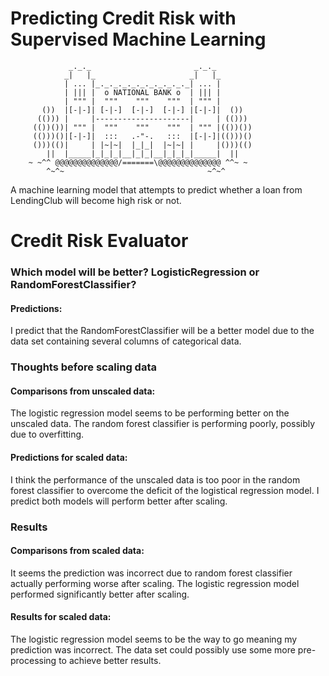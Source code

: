 # Predicting Credit Risk with Supervised Machine Learning

                 _._._                       _._._
                _|   |_                     _|   |_
                | ... |_._._._._._._._._._._| ... |
                | ||| |  o NATIONAL BANK o  | ||| |
                | """ |  """    """    """  | """ |
           ())  |[-|-]| [-|-]  [-|-]  [-|-] |[-|-]|  ())
          (())) |     |---------------------|     | (()))
         (())())| """ |  """    """    """  | """ |(())())
         (()))()|[-|-]|  :::   .-"-.   :::  |[-|-]|(()))()
         ()))(()|     | |~|~|  |_|_|  |~|~| |     |()))(()
            ||  |_____|_|_|_|__|_|_|__|_|_|_|_____|  ||
        ~ ~^^ @@@@@@@@@@@@@@/=======\@@@@@@@@@@@@@@ ^^~ ~
            ^~^~                                ~^~^


A machine learning model that attempts to predict whether a loan from LendingClub will become high risk or not.

# Credit Risk Evaluator

### Which model will be better? LogisticRegression or RandomForestClassifier?
#### Predictions: 

I predict that the RandomForestClassifier will be a better model due to the data set containing several columns of categorical data.

### Thoughts before scaling data
#### Comparisons from unscaled data: 
The logistic regression model seems to be performing better on the unscaled data. The random forest classifier is performing poorly, possibly due to overfitting.
#### Predictions for scaled data: 
I think the performance of the unscaled data is too poor in the random forest classifier to overcome the deficit of the logistical regression model. I predict both models will perform better after scaling.

### Results
#### Comparisons from scaled data: 
It seems the prediction was incorrect due to random forest classifier actually performing worse after scaling. The logistic regression model performed significantly better after scaling.
#### Results for scaled data: 
The logistic regression model seems to be the way to go meaning my prediction was incorrect. The data set could possibly use some more pre-processing to achieve better results.
